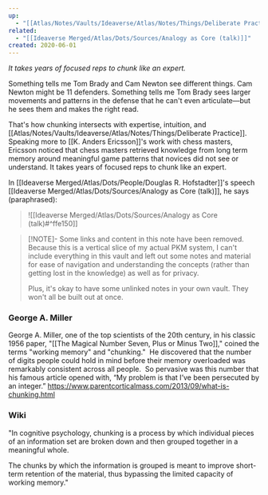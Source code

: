 ```yaml
---
up:
  - "[[Atlas/Notes/Vaults/Ideaverse/Atlas/Notes/Things/Deliberate Practice]]"
related:
  - "[[Ideaverse Merged/Atlas/Dots/Sources/Analogy as Core (talk)]]"
created: 2020-06-01
---
```

 *It takes years of focused reps to chunk like an expert.*

Something tells me Tom Brady and Cam Newton see different things. Cam Newton might be 11 defenders. Something tells me Tom Brady sees larger movements and patterns in the defense that he can't even articulate—but he sees them and makes the right read. 

That's how chunking intersects with expertise, intuition, and [[Atlas/Notes/Vaults/Ideaverse/Atlas/Notes/Things/Deliberate Practice]]. Speaking more to [[K. Anders Ericsson]]'s work with chess masters, Ericsson noticed that chess masters retrieved knowledge from long term memory around meaningful game patterns that novices did not see or understand. It takes years of focused reps to chunk like an expert.

In [[Ideaverse Merged/Atlas/Dots/People/Douglas R. Hofstadter]]'s speech [[Ideaverse Merged/Atlas/Dots/Sources/Analogy as Core (talk)]], he says (paraphrased):
> ![[Ideaverse Merged/Atlas/Dots/Sources/Analogy as Core (talk)#^ffe150]]

> [!NOTE]- Some links and content in this note have been removed.
> Because this is a vertical slice of my actual PKM system, I can't include everything in this vault and left out some notes and material for ease of navigation and understanding the concepts (rather than getting lost in the knowledge) as well as for privacy. 
>  
> Plus, it's okay to have some unlinked notes in your own vault. They won't all be built out at once.

### George A. Miller
George A. Miller, one of the top scientists of the 20th century, in his classic 1956 paper, "[[The Magical Number Seven, Plus or Minus Two]]," coined the terms "working memory" and "chunking."  He discovered that the number of digits people could hold in mind before their memory overloaded was remarkably consistent across all people.  So pervasive was this number that his famous article opened with, “My problem is that I’ve been persecuted by an integer.”
https://www.parentcorticalmass.com/2013/09/what-is-chunking.html

### Wiki
"In cognitive psychology, chunking is a process by which individual pieces of an information set are broken down and then grouped together in a meaningful whole. 

The chunks by which the information is grouped is meant to improve short-term retention of the material, thus bypassing the limited capacity of working memory."

